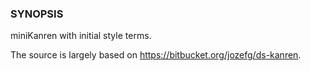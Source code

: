 ### SYNOPSIS

miniKanren with initial style terms.

The source is largely based on https://bitbucket.org/jozefg/ds-kanren.
